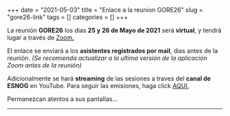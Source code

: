 +++ 
date = "2021-05-03"
title = "Enlace a la reunion GORE26"
slug = "gore26-link" 
tags = []
categories = []
+++

La reunión __GORE26__ los dias __25 y 26 de Mayo de 2021__ será __virtual__, y tendrá lugar a través de [Zoom.](https://zoom.us)

El enlace se enviará a los __asistentes registrados por mail__, dias antes de la reunión. _(Se recomienda actualizar a la ultima versión de la aplicación Zoom antes de la reunión)_

Adicionalmente se hará __streaming__ de las sesiones a traves del __canal de ESNOG__ en YouTube. Para seguir las emisiones, haga click [AQUI.](https://www.youtube.com/channel/UCgepgTRLFH3UGi4BGDN53cQ/live)

Permanezcan atentos a sus pantallas...

---------------------------
